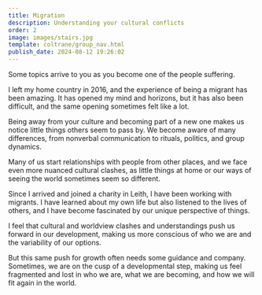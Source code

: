 ```yaml
---
title: Migration
description: Understanding your cultural conflicts
order: 2
image: images/stairs.jpg
template: coltrane/group_nav.html
publish_date: 2024-08-12 19:26:02
---
```

Some topics arrive to you as you become one of the people suffering. 

I left my home country in 2016, and the experience of being a migrant has been amazing. It has opened my mind and horizons, but it has also been difficult, and the same opening sometimes felt like a lot. 

Being away from your culture and becoming part of a new one makes us notice little things others seem to pass by. We become aware of many differences, from nonverbal communication to rituals, politics, and group dynamics.

Many of us start relationships with people from other places, and we face even more nuanced cultural clashes, as little things at home or our ways of seeing the world sometimes seem so different. 

Since I arrived and joined a charity in Leith, I have been working with migrants. I have learned about my own life but also listened to the lives of others, and I have become fascinated by our unique perspective of things.

I feel that cultural and worldview clashes and understandings push us forward in our development, making us more conscious of who we are and the variability of our options.

But this same push for growth often needs some guidance and company. Sometimes, we are on the cusp of a developmental step, making us feel fragmented and lost in who we are, what we are becoming, and how we will fit again in the world.